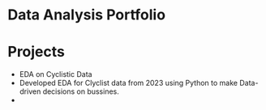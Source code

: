 # Data Analysis Portfolio

# Projects
-  EDA on Cyclistic Data
-  Developed EDA for Clyclist data from 2023 using Python to make Data-driven decisions on bussines. 
-  



